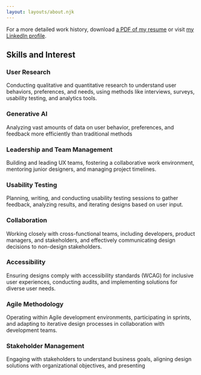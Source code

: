 ```yaml
---
layout: layouts/about.njk
---
```


For a more detailed work history, download [a PDF of my resume](./patricia-begley-nelson_resume.pdf) or visit [my LinkedIn profile](https://www.linkedin.com/in/patricia-begley-nelson/).

## Skills and Interest

### User Research

Conducting qualitative and quantitative research to understand user behaviors, preferences, and needs, using methods like interviews, surveys, usability testing, and analytics tools.

### Generative AI

Analyzing vast amounts of data on user behavior, preferences, and feedback more efficiently than traditional methods

### Leadership and Team Management

Building and leading UX teams, fostering a collaborative work environment, mentoring junior designers, and managing project timelines.

### Usability Testing

Planning, writing, and conducting usability testing sessions to gather feedback, analyzing results, and iterating designs based on user input.

### Collaboration

Working closely with cross-functional teams, including developers, product managers, and stakeholders, and effectively communicating design decisions to non-design stakeholders.

### Accessibility

Ensuring designs comply with accessibility standards (WCAG) for inclusive user experiences, conducting audits, and implementing solutions for diverse user needs.

### Agile Methodology

Operating within Agile development environments, participating in sprints, and adapting to iterative design processes in collaboration with development teams.

### Stakeholder Management

Engaging with stakeholders to understand business goals, aligning design solutions with organizational objectives, and presenting
